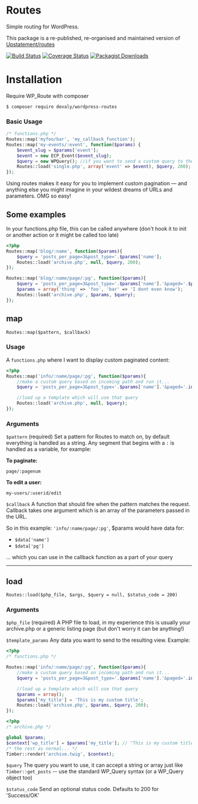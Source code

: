 # Routes
Simple routing for WordPress.

This package is a re-published, re-organised and maintained version of [Upstatement/routes](https://github.com/Upstatement/routes)

[![Build Status](https://img.shields.io/travis/DevAly/wordpress-routes/master.svg?style=flat-square)](https://travis-ci.org/DevAly/wordpress-routes)
[![Coverage Status](https://coveralls.io/repos/github/DevAly/wordpress-routes/badge.svg?branch=master)](https://coveralls.io/github/DevAly/wordpress-routes?branch=master)
[![Packagist Downloads](https://img.shields.io/packagist/dt/devaly/wordpress-routes.svg?style=flat-square)]()

# Installation

Require WP_Route with composer

```
$ composer require devaly/wordpress-routes
```


### Basic Usage
```php
/* functions.php */
Routes::map('myfoo/bar', 'my_callback_function');
Routes::map('my-events/:event', function($params) {
    $event_slug = $params['event'];
    $event = new ECP_Event($event_slug);
    $query = new WPQuery(); //if you want to send a custom query to the page's main loop
    Routes::load('single.php', array('event' => $event), $query, 200);
});
```

Using routes makes it easy for you to implement custom pagination — and anything else you might imagine in your wildest dreams of URLs and parameters. OMG so easy!

## Some examples
In your functions.php file, this can be called anywhere (don't hook it to init or another action or it might be called too late)

```php
<?php
Routes::map('blog/:name', function($params){
    $query = 'posts_per_page=3&post_type='.$params['name'];
    Routes::load('archive.php', null, $query, 200);
});

Routes::map('blog/:name/page/:pg', function($params){
    $query = 'posts_per_page=3&post_type='.$params['name'].'&paged='.$params['pg'];
    $params = array('thing' => 'foo', 'bar' => 'I dont even know');
    Routes::load('archive.php', $params, $query);
});
```

## map

`Routes::map($pattern, $callback)`

### Usage

A `functions.php` where I want to display custom paginated content:

```php
<?php
Routes::map('info/:name/page/:pg', function($params){
	//make a custom query based on incoming path and run it...
	$query = 'posts_per_page=3&post_type='.$params['name'].'&paged='.intval($params['pg']);

	//load up a template which will use that query
	Routes::load('archive.php', null, $query);
});
```

### Arguments

`$pattern` (required)
Set a pattern for Routes to match on, by default everything is handled as a string. Any segment that begins with a `:` is handled as a variable, for example:

**To paginate:**

```
page/:pagenum
```

**To edit a user:**

```
my-users/:userid/edit
```

`$callback`
A function that should fire when the pattern matches the request. Callback takes one argument which is an array of the parameters passed in the URL.

So in this example: `'info/:name/page/:pg'`, $params would have data for:
* `$data['name']`
* `$data['pg']`

... which you can use in the callback function as a part of your query

* * *

## load

`Routes::load($php_file, $args, $query = null, $status_code = 200)`

### Arguments

`$php_file` (required)
A PHP file to load, in my experience this is usually your archive.php or a generic listing page (but don't worry it can be anything!)

`$template_params`
Any data you want to send to the resulting view. Example:

```php
<?php
/* functions.php */

Routes::map('info/:name/page/:pg', function($params){
    //make a custom query based on incoming path and run it...
    $query = 'posts_per_page=3&post_type='.$params['name'].'&paged='.intval($params['pg']);

    //load up a template which will use that query
    $params = array();
    $params['my_title'] = 'This is my custom title';
    Routes::load('archive.php', $params, $query, 200);
});
```

```php
<?php
/* archive.php */

global $params;
$context['wp_title'] = $params['my_title']; // "This is my custom title"
/* the rest as normal... */
Timber::render('archive.twig', $context);
```

`$query`
The query you want to use, it can accept a string or array just like `Timber::get_posts` -- use the standard WP_Query syntax (or a WP_Query object too)

`$status_code`
Send an optional status code. Defaults to 200 for 'Success/OK'
